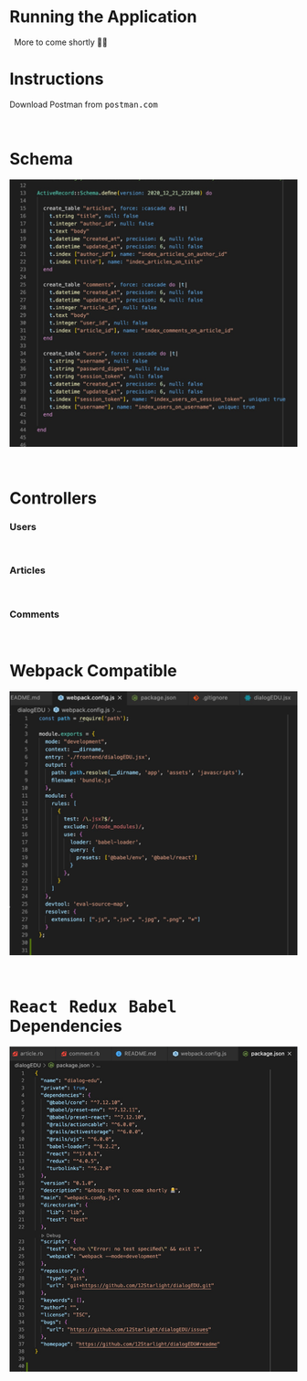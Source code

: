 # <strong>Running the Application</strong>
&nbsp;
More to come shortly 👨‍💻

# **Instructions**

Download Postman from <kbd>postman.com</kbd>


&nbsp;

# **Schema**

![alt text](./app/assets/images/Screen%20Shot%202020-12-21%20at%205.56.32%20PM.jpg "Schema")


&nbsp;

# **Controllers**


### **Users**

&nbsp;

### **Articles**

&nbsp;

### **Comments**

&nbsp;

# **Webpack Compatible** 

![alt text](app/assets/images/Screen%20Shot%202020-12-22%20at%205.10.36%20PM.jpg "Webpack file")

<br>

<h1><strong><kbd>React</kbd> &nbsp; <kbd>Redux</kbd> &nbsp; <kbd>Babel</kbd> &nbsp; Dependencies </strong></h1>

![alt text](./app/assets/images/Screen%20Shot%202020-12-22%20at%205.16.50%20PM.jpg "Npm Dependencies")